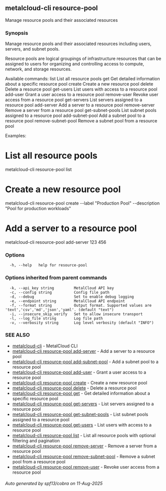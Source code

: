 ## metalcloud-cli resource-pool

Manage resource pools and their associated resources

### Synopsis

Manage resource pools and their associated resources including users, servers, and subnet pools.

Resource pools are logical groupings of infrastructure resources that can be assigned to users
for organizing and controlling access to compute, network, and storage resources.

Available commands:
  list              List all resource pools
  get               Get detailed information about a specific resource pool
  create            Create a new resource pool
  delete            Delete a resource pool
  get-users         List users with access to a resource pool
  add-user          Grant a user access to a resource pool
  remove-user       Revoke user access from a resource pool
  get-servers       List servers assigned to a resource pool
  add-server        Add a server to a resource pool
  remove-server     Remove a server from a resource pool
  get-subnet-pools  List subnet pools assigned to a resource pool
  add-subnet-pool   Add a subnet pool to a resource pool
  remove-subnet-pool Remove a subnet pool from a resource pool

Examples:
  # List all resource pools
  metalcloud-cli resource-pool list

  # Create a new resource pool
  metalcloud-cli resource-pool create --label "Production Pool" --description "Pool for production workloads"

  # Add a server to a resource pool
  metalcloud-cli resource-pool add-server 123 456

### Options

```
  -h, --help   help for resource-pool
```

### Options inherited from parent commands

```
  -k, --api_key string         MetalCloud API key
  -c, --config string          Config file path
  -d, --debug                  Set to enable debug logging
  -e, --endpoint string        MetalCloud API endpoint
  -f, --format string          Output format. Supported values are 'text','csv','md','json','yaml'. (default "text")
  -i, --insecure_skip_verify   Set to allow insecure transport
  -l, --log_file string        Log file path
  -v, --verbosity string       Log level verbosity (default "INFO")
```

### SEE ALSO

* [metalcloud-cli](metalcloud-cli.md)	 - MetalCloud CLI
* [metalcloud-cli resource-pool add-server](metalcloud-cli_resource-pool_add-server.md)	 - Add a server to a resource pool
* [metalcloud-cli resource-pool add-subnet-pool](metalcloud-cli_resource-pool_add-subnet-pool.md)	 - Add a subnet pool to a resource pool
* [metalcloud-cli resource-pool add-user](metalcloud-cli_resource-pool_add-user.md)	 - Grant a user access to a resource pool
* [metalcloud-cli resource-pool create](metalcloud-cli_resource-pool_create.md)	 - Create a new resource pool
* [metalcloud-cli resource-pool delete](metalcloud-cli_resource-pool_delete.md)	 - Delete a resource pool
* [metalcloud-cli resource-pool get](metalcloud-cli_resource-pool_get.md)	 - Get detailed information about a specific resource pool
* [metalcloud-cli resource-pool get-servers](metalcloud-cli_resource-pool_get-servers.md)	 - List servers assigned to a resource pool
* [metalcloud-cli resource-pool get-subnet-pools](metalcloud-cli_resource-pool_get-subnet-pools.md)	 - List subnet pools assigned to a resource pool
* [metalcloud-cli resource-pool get-users](metalcloud-cli_resource-pool_get-users.md)	 - List users with access to a resource pool
* [metalcloud-cli resource-pool list](metalcloud-cli_resource-pool_list.md)	 - List all resource pools with optional filtering and pagination
* [metalcloud-cli resource-pool remove-server](metalcloud-cli_resource-pool_remove-server.md)	 - Remove a server from a resource pool
* [metalcloud-cli resource-pool remove-subnet-pool](metalcloud-cli_resource-pool_remove-subnet-pool.md)	 - Remove a subnet pool from a resource pool
* [metalcloud-cli resource-pool remove-user](metalcloud-cli_resource-pool_remove-user.md)	 - Revoke user access from a resource pool

###### Auto generated by spf13/cobra on 11-Aug-2025
